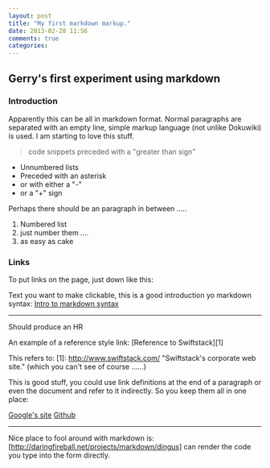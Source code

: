 ```yaml
---
layout: post
title: "My first markdown markup."
date: 2013-02-28 11:56
comments: true
categories: 
---
```

## Gerry's first experiment using markdown


### Introduction

Apparently this can be all in markdown format. Normal paragraphs are separated with an empty line, simple markup language (not unlike Dokuwiki) is used. I am starting to love this stuff.

>  code snippets 
>  preceded with a "greater than sign"

-   Unnumbered lists
-   Preceded with an asterisk
-   or with either a "-"
-   or a "+" sign

Perhaps there should be an paragraph in between .....

1.   Numbered list 
2.   just number them .... 
3.   as easy as cake

### Links

To put links on the page, just down like this:

Text you want to make clickable, this is a good introduction yo markdown syntax: [Intro to markdown syntax](http://daringfireball.net/projects/markdown/basics "Even with a title")

- - - 
Should produce an HR   

An example of a reference style link:
[Reference to Swiftstack][1] 

This refers to:
[1]: http://www.swiftstack.com/ "Swiftstack's corporate web site."
(which you can't see of course ......)

This is good stuff, you could use link definitions at the end of a paragraph or even the document and refer to it indirectly. So you keep them all in one place:

[google]: http://www.google.com/ "Google's global search site."
[github]: http://www.github.com/ "Github fun."

[Google's site][google]
[Github][github]

- - -
Nice place to fool around with markdown is: [http://daringfireball.net/projects/markdown/dingus] can render the code you type into the form directly.
